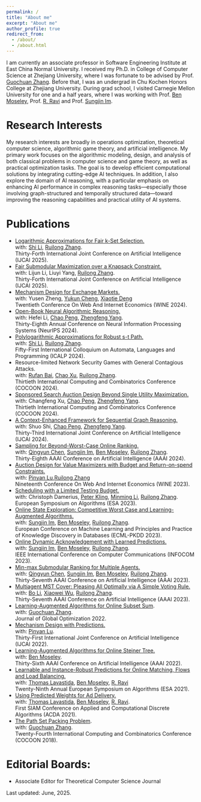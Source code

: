 ```yaml
---
permalink: /
title: "About me"
excerpt: "About me"
author_profile: true
redirect_from: 
  - /about/
  - /about.html
---
```


I am currently an associate professor in Software Engineering Institute at East China Normal University. 
I received my Ph.D. in College of Computer Science at Zhejiang University, where I was fortunate to be advised by Prof. [Guochuan Zhang](https://person.zju.edu.cn/0096209). Before that, I was an undergrad in Chu Kochen Honors College at Zhejiang University.
During grad school, I visited Carnegie Mellon University for one and a half years, where I was working with Prof. [Ben Moseley](https://www.andrew.cmu.edu/user/moseleyb/), Prof. [R. Ravi](https://www.contrib.andrew.cmu.edu/~ravi/) and Prof. [Sungjin Im](https://faculty.ucmerced.edu/sim3/). 








Research Interests
======

My research interests are broadly in operations optimization, theoretical computer science, algorithmic game theory, and artificial intelligence. My primary work focuses on the algorithmic modeling, design, and analysis of both classical problems in computer science and game theory, as well as practical optimization tasks. The goal is to develop efficient computational solutions by integrating cutting-edge AI techniques. In addition, I also explore the domain of AI reasoning, with a particular emphasis on enhancing AI performance in complex reasoning tasks—especially those involving graph-structured and temporally structured data—toward improving the reasoning capabilities and practical utility of AI systems.




Publications
======

* [Logarithmic Approximations for Fair k-Set Selection.](https://arxiv.org/pdf/2505.12123) <br />
  with: [Shi Li](https://tcs.nju.edu.cn/shili/), [Ruilong Zhang](https://ruilong-zhang.github.io/). <br />
  Thirty-Forth International Joint Conference on Artificial Intelligence (IJCAI 2025).
* [Fair Submodular Maximization over a Knapsack Constraint.](https://arxiv.org/pdf/2505.12126) <br />
  with: Lijun Li, Liuyi Yang, [Ruilong Zhang](https://ruilong-zhang.github.io/). <br />
  Thirty-Forth International Joint Conference on Artificial Intelligence (IJCAI 2025).
* [Mechanism Design for Exchange Markets.](https://arxiv.org/pdf/2410.07023) <br />
  with: Yusen Zheng, [Yukun Cheng](https://scholar.google.com/citations?user=bSTtiLYAAAAJ&hl=zh-CN), [Xiaotie Deng](https://scholar.google.com/citations?user=OBUwP_oAAAAJ&hl=zh-CN) <br />
  Twentieth Conference On Web And Internet Economics  (WINE 2024).
* [Open-Book Neural Algorithmic Reasoning.](https://openreview.net/pdf?id=6HO33urpaI) <br />
  with: Hefei Li, [Chao Peng](https://faculty.ecnu.edu.cn/_s43/pc_en/main.psp), [Zhengfeng Yang](https://scholar.google.ca/citations?user=jBDmZeQAAAAJ&hl=en). <br />
  Thirty-Eighth Annual Conference on Neural Information Processing Systems (NeurIPS 2024).
* [Polylogarithmic Approximations for Robust s-t Path.](https://arxiv.org/pdf/2305.16439) <br />
  with: [Shi Li](https://tcs.nju.edu.cn/shili/), [Ruilong Zhang](https://ruilong-zhang.github.io/). <br />
  Fifty-First International Colloquium on Automata, Languages and Programming (ICALP 2024).
* Resource-limited Network Security Games with General Contagious Attacks. <br />
  with: [Rufan Bai](https://scholar.google.com/citations?user=ZGKk2EAAAAAJ&hl=zh-CN), [Chao Xu](https://chaoxu.prof/), [Ruilong Zhang](https://ruilong-zhang.github.io/). <br />
  Thirtieth International Computing and Combinatorics Conference (COCOON 2024).
* [Sponsored Search Auction Design Beyond Single Utility Maximization.](https://arxiv.org/pdf/2406.05988) <br />
  with: Changfeng Xu, [Chao Peng](https://faculty.ecnu.edu.cn/_s43/pc_en/main.psp), [Zhengfeng Yang](https://scholar.google.ca/citations?user=jBDmZeQAAAAJ&hl=en). <br />
  Thirtieth International Computing and Combinatorics Conference (COCOON 2024).
* [A Context-Enhanced Framework for Sequential Graph Reasoning.](https://arxiv.org/pdf/2412.09056) <br />
  with: Shuo Shi, [Chao Peng](https://faculty.ecnu.edu.cn/_s43/pc_en/main.psp), [Zhengfeng Yang](https://scholar.google.ca/citations?user=jBDmZeQAAAAJ&hl=en). <br />
  Thirty-Third International Joint Conference on Artificial Intelligence (IJCAI 2024).
* [Sampling for Beyond-Worst-Case Online Ranking.](https://ojs.aaai.org/index.php/AAAI/article/view/30051)<br />
  with: [Qingyun Chen](https://qychen44.github.io/), [Sungjin Im](https://faculty.ucmerced.edu/sim3/), [Ben Moseley](https://www.andrew.cmu.edu/user/moseleyb/), [Ruilong Zhang](https://ruilong-zhang.github.io/). <br />
  Thirty-Eighth AAAI Conference on Artificial Intelligence (AAAI 2024).
* [Auction Design for Value Maximizers with Budget and Return-on-spend Constraints.](https://arxiv.org/abs/2307.04302) <br />
  with: [Pinyan Lu](https://sime.sufe.edu.cn/5b/85/c10575a154501/page.htm),[Ruilong Zhang](https://ruilong-zhang.github.io/) <br />
  Nineteenth Conference On Web And Internet Economics  (WINE 2023). 
* [Scheduling with a Limited Testing Budget.](https://arxiv.org/abs/2306.15597) <br />
  with: Christoph Damerius, [Peter Kling](https://academic.pkling.de/), [Minming Li](https://www.cityu.edu.hk/stfprofile/minming.li.htm), [Ruilong Zhang](https://ruilong-zhang.github.io/). <br />
  European Symposium on Algorithms (ESA 2023).
* [Online State Exploration: Competitive  Worst Case and Learning-Augmented Algorithms.](https://par.nsf.gov/servlets/purl/10479863) <br />
  with: [Sungjin Im](https://faculty.ucmerced.edu/sim3/), [Ben Moseley](https://www.andrew.cmu.edu/user/moseleyb/), [Ruilong Zhang](https://ruilong-zhang.github.io/). <br />
  European Conference on Machine Learning and Principles and Practice of Knowledge Discovery in Databases (ECML-PKDD 2023).
* [Online Dynamic Acknowledgement with Learned Predictions.](https://arxiv.org/abs/2305.18227) <br />
  with: [Sungjin Im](https://faculty.ucmerced.edu/sim3/), [Ben Moseley](https://www.andrew.cmu.edu/user/moseleyb/), [Ruilong Zhang](https://ruilong-zhang.github.io/). <br />
  IEEE International Conference on Computer Communications (INFOCOM 2023).
* [Min-max Submodular Ranking for Multiple Agents.](http://arxiv.org/abs/2212.07682) <br />
  with: [Qingyun Chen](https://qychen44.github.io/), [Sungjin Im](https://faculty.ucmerced.edu/sim3/), [Ben Moseley](https://www.andrew.cmu.edu/user/moseleyb/), [Ruilong Zhang](https://ruilong-zhang.github.io/). <br />
  Thirty-Seventh AAAI Conference on Artificial Intelligence (AAAI 2023).
* [Multiagent MST Cover: Pleasing All Optimally via A Simple Voting Rule.](https://arxiv.org/abs/2211.13578) <br />
  with: [Bo Li](https://www4.comp.polyu.edu.hk/~bo2li/), [Xiaowei Wu](https://sites.google.com/site/wxw0711/), [Ruilong Zhang](https://ruilong-zhang.github.io/). <br />
  Thirty-Seventh AAAI Conference on Artificial Intelligence (AAAI 2023).
* [Learning-Augmented Algorithms for Online Subset Sum](https://link.springer.com/article/10.1007/s10898-022-01156-w).<br />
  with: [Guochuan Zhang](https://person.zju.edu.cn/0096209). <br />
  Journal of Global Optimization 2022.
* [Mechanism Design with Predictions.](https://arxiv.org/abs/2205.11313) <br />
  with: [Pinyan Lu](https://sime.sufe.edu.cn/5b/85/c10575a154501/page.htm). <br />
  Thirty-First International Joint Conference on Artificial Intelligence (IJCAI 2022).
* [Learning-Augmented Algorithms for Online Steiner Tree.](https://arxiv.org/abs/2112.05353) <br />
  with: [Ben Moseley](https://www.andrew.cmu.edu/user/moseleyb/). <br />
  Thirty-Sixth AAAI Conference on Artificial Intelligence (AAAI 2022).
* [Learnable and Instance-Robust Predictions for Online Matching, Flows and Load Balancing.](https://arxiv.org/abs/2011.11743) <br />
  with: [Thomas Lavastida](https://tlavastida.github.io/), [Ben Moseley](https://www.andrew.cmu.edu/user/moseleyb/), [R. Ravi](https://www.contrib.andrew.cmu.edu/~ravi/) <br />
  Twenty-Ninth Annual European Symposium on Algorithms (ESA 2021).
* [Using Predicted Weights for Ad Delivery.](https://arxiv.org/abs/2106.01079) <br />
  with: [Thomas Lavastida](https://tlavastida.github.io/), [Ben Moseley](https://www.andrew.cmu.edu/user/moseleyb/), [R. Ravi](https://www.contrib.andrew.cmu.edu/~ravi/). <br />
  First SIAM Conference on Applied and Computational Discrete Algorithms (ACDA 2021).
* [The Path Set Packing Problem](https://link.springer.com/chapter/10.1007/978-3-319-94776-1_26). <br />
  with: [Guochuan Zhang](https://person.zju.edu.cn/0096209). <br />
  Twenty-Fourth International Computing and Combinatorics Conference (COCOON 2018).


  
Editorial Boards:
======

* Associate Editor for Theoretical Computer Science Journal



 
Last updated: June, 2025.
